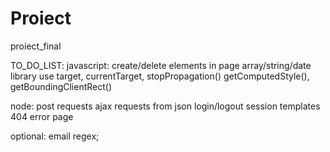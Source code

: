 # Proiect
 proiect_final

 TO_DO_LIST:
 javascript:    create/delete elements in page
                array/string/date library use
                target, currentTarget, stopPropagation()
                getComputedStyle(), getBoundingClientRect()

 node:          post requests
                ajax requests from json
                login/logout session
                templates
                404 error page

optional:       email regex;
